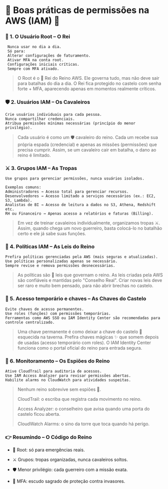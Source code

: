 # 🏰 Boas práticas de permissões na AWS (IAM) 🔐



### 👑 1. O Usuário Root – O Rei
````
 Nunca usar no dia a dia.
 Só para:
 Alterar configurações de faturamento.
 Ativar MFA na conta root.
 Configurações iniciais críticas.
 Sempre com MFA ativado.
````
> O Root é o 👑 Rei do Reino AWS.
Ele governa tudo, mas não deve sair para batalhas do dia a dia.
O Rei fica protegido no castelo com senha forte + MFA, aparecendo apenas em momentos realmente críticos.

### 🛡️ 2. Usuários IAM – Os Cavaleiros
````
Crie usuários individuais para cada pessoa.
Nunca compartilhar credenciais.
Atribua permissões mínimas necessárias (princípio do menor privilégio).
````
> Cada usuário é como um 🛡️ cavaleiro do reino.
Cada um recebe sua própria espada (credencial) e apenas as missões (permissões) que precisa cumprir.
Assim, se um cavaleiro cair em batalha, o dano ao reino é limitado.

### ⚔️ 3. Grupos IAM – As Tropas
````
Use grupos para gerenciar permissões, nunca usuários isolados.

Exemplos comuns:
Administradores → Acesso total para gerenciar recursos.
Desenvolvedores → Acesso limitado a serviços necessários (ex.: EC2, S3, Lambda).
Analistas de BI → Acesso de leitura a dados no S3, Athena, Redshift etc.
RH ou Financeiro → Apenas acesso a relatórios e faturas (Billing).
````
> Em vez de treinar cavaleiros individualmente, organizamos tropas ⚔️.
Assim, quando chega um novo guerreiro, basta colocá-lo no batalhão certo e ele já sabe suas funções. 

### 📜 4. Políticas IAM – As Leis do Reino
````
Prefira políticas gerenciadas pela AWS (mais seguras e atualizadas).
Use políticas personalizadas apenas se necessário.
Sempre revise e remova permissões desnecessárias.
````
> As políticas são 📜 leis que governam o reino.
As leis criadas pela AWS são confiáveis e mantidas pelo "Conselho Real".
Criar novas leis deve ser raro e muito bem pensado, para não abrir brechas no castelo.

### 🔑 5. Acesso temporário e chaves – As Chaves do Castelo
````
Evite chaves de acesso permanentes.
Use roles (funções) com permissões temporárias.
Ferramentas como AWS SSO ou IAM Identity Center são recomendadas para controle centralizado.
````
> Uma chave permanente é como deixar a chave do castelo 🏰 esquecida na taverna.
Prefira chaves mágicas ✨ que somem depois de usadas (acesso temporário com roles).
O IAM Identity Center funciona como o portal oficial do reino para entrada segura.


### 👀 6. Monitoramento – Os Espiões do Reino
````
Ative CloudTrail para auditoria de acessos.
Use IAM Access Analyzer para revisar permissões abertas.
Habilite alarms no CloudWatch para atividades suspeitas.
````
> Nenhum reino sobrevive sem espiões 👀.
> 
> CloudTrail: o escriba que registra cada movimento no reino.
> 
> Access Analyzer: o conselheiro que avisa quando uma porta do castelo ficou aberta.
> 
> CloudWatch Alarms: o sino da torre que toca quando há perigo.
>


### 👉 Resumindo – O Código do Reino

- 👑 Root: só para emergências reais.

- ⚔️ Grupos: tropas organizadas, nunca cavaleiros soltos.

- 🛡️ Menor privilégio: cada guerreiro com a missão exata.

- 🔐 MFA: escudo sagrado de proteção contra invasores.
